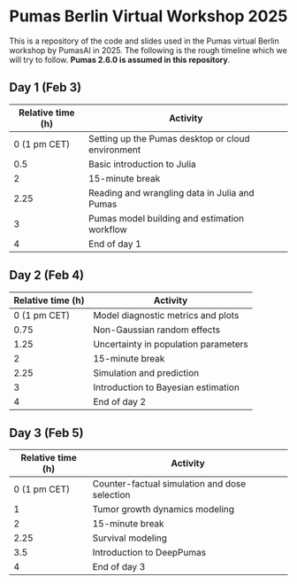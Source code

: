 # Pumas Berlin Virtual Workshop 2025

This is a repository of the code and slides used in the Pumas virtual Berlin workshop by PumasAI in 2025. The following is the rough timeline which we will try to follow. **Pumas 2.6.0 is assumed in this repository**.

## Day 1 (Feb 3)

| Relative time (h) | Activity  |
|--------------|-----------|
| 0 (1 pm CET) | Setting up the Pumas desktop or cloud environment |
| 0.5          | Basic introduction to Julia |
| 2            | 15-minute break |
| 2.25         | Reading and wrangling data in Julia and Pumas |
| 3            | Pumas model building and estimation workflow |
| 4            | End of day 1 |

## Day 2 (Feb 4)

| Relative time (h) | Activity  |
|--------------|-----------|
| 0 (1 pm CET) | Model diagnostic metrics and plots |
| 0.75         | Non-Gaussian random effects |
| 1.25         | Uncertainty in population parameters |
| 2            | 15-minute break |
| 2.25         | Simulation and prediction |
| 3            | Introduction to Bayesian estimation |
| 4            | End of day 2 |

## Day 3 (Feb 5)

| Relative time (h) | Activity  |
|--------------|-----------|
| 0 (1 pm CET) | Counter-factual simulation and dose selection |
| 1            | Tumor growth dynamics modeling |
| 2            | 15-minute break |
| 2.25         | Survival modeling |
| 3.5          | Introduction to DeepPumas |
| 4            | End of day 3|
